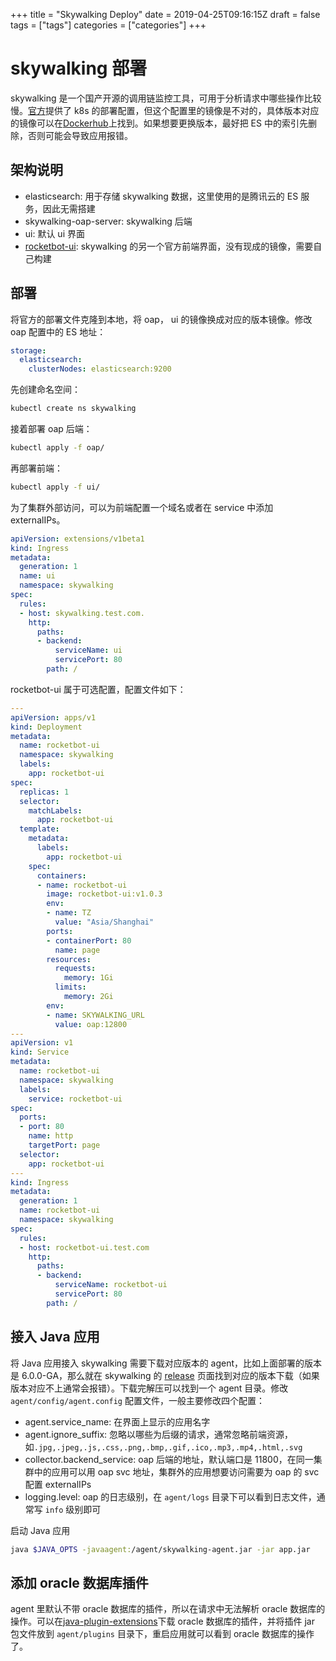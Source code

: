 +++
title = "Skywalking Deploy"
date = 2019-04-25T09:16:15Z
draft = false
tags = ["tags"]
categories = ["categories"]
+++

# skywalking 部署

skywalking 是一个国产开源的调用链监控工具，可用于分析请求中哪些操作比较慢。[官方](https://github.com/apache/skywalking-kubernetes)提供了 k8s 的部署配置，但这个配置里的镜像是不对的，具体版本对应的镜像可以在[Dockerhub](https://hub.docker.com/r/apache/skywalking-oap-server)上找到。如果想要更换版本，最好把 ES 中的索引先删除，否则可能会导致应用报错。

## 架构说明

* elasticsearch: 用于存储 skywalking 数据，这里使用的是腾讯云的 ES 服务，因此无需搭建
* skywalking-oap-server: skywalking 后端
* ui: 默认 ui 界面
* [rocketbot-ui](https://github.com/apache/skywalking-rocketbot-ui): skywalking 的另一个官方前端界面，没有现成的镜像，需要自己构建

## 部署 

将官方的部署文件克隆到本地，将 oap， ui 的镜像换成对应的版本镜像。修改 oap 配置中的 ES 地址：

```yaml
storage:
  elasticsearch:
    clusterNodes: elasticsearch:9200
```

先创建命名空间：

```bash
kubectl create ns skywalking
```

接着部署 oap 后端：

```bash
kubectl apply -f oap/
```

再部署前端：

```bash
kubectl apply -f ui/
```

为了集群外部访问，可以为前端配置一个域名或者在 service 中添加 externalIPs。

```yaml
apiVersion: extensions/v1beta1
kind: Ingress
metadata:
  generation: 1
  name: ui
  namespace: skywalking
spec:
  rules:
  - host: skywalking.test.com.
    http:
      paths:
      - backend:
          serviceName: ui
          servicePort: 80
        path: /
```

rocketbot-ui 属于可选配置，配置文件如下：

```yaml
---
apiVersion: apps/v1
kind: Deployment
metadata:
  name: rocketbot-ui
  namespace: skywalking
  labels:
    app: rocketbot-ui
spec:
  replicas: 1
  selector:
    matchLabels:
      app: rocketbot-ui
  template:
    metadata:
      labels:
        app: rocketbot-ui
    spec:
      containers:
      - name: rocketbot-ui
        image: rocketbot-ui:v1.0.3
        env:
        - name: TZ
          value: "Asia/Shanghai"
        ports:
        - containerPort: 80
          name: page
        resources:
          requests:
            memory: 1Gi
          limits:
            memory: 2Gi
        env:
        - name: SKYWALKING_URL
          value: oap:12800
---
apiVersion: v1
kind: Service
metadata:
  name: rocketbot-ui
  namespace: skywalking
  labels:
    service: rocketbot-ui
spec:
  ports:
  - port: 80
    name: http
    targetPort: page
  selector:
    app: rocketbot-ui
---
kind: Ingress
metadata:
  generation: 1
  name: rocketbot-ui
  namespace: skywalking
spec:
  rules:
  - host: rocketbot-ui.test.com
    http:
      paths:
      - backend:
          serviceName: rocketbot-ui
          servicePort: 80
        path: /
```

## 接入 Java 应用

将 Java 应用接入 skywalking 需要下载对应版本的 agent，比如上面部署的版本是 6.0.0-GA，那么就在 skywalking 的 [release](https://github.com/apache/skywalking/releases) 页面找到对应的版本下载（如果版本对应不上通常会报错）。下载完解压可以找到一个 agent 目录。修改 `agent/config/agent.config` 配置文件，一般主要修改四个配置：

* agent.service_name: 在界面上显示的应用名字
* agent.ignore_suffix: 忽略以哪些为后缀的请求，通常忽略前端资源，如`.jpg,.jpeg,.js,.css,.png,.bmp,.gif,.ico,.mp3,.mp4,.html,.svg`
* collector.backend_service: oap 后端的地址，默认端口是 11800，在同一集群中的应用可以用 oap svc 地址，集群外的应用想要访问需要为 oap 的 svc 配置 externalIPs
* logging.level: oap 的日志级别，在 `agent/logs` 目录下可以看到日志文件，通常写 `info` 级别即可

启动 Java 应用

```bash
java $JAVA_OPTS -javaagent:/agent/skywalking-agent.jar -jar app.jar
```

## 添加 oracle 数据库插件

agent 里默认不带 oracle 数据库的插件，所以在请求中无法解析 oracle 数据库的操作。可以在[java-plugin-extensions](https://github.com/OpenSkywalking/java-plugin-extensions)下载 oracle 数据库的插件，并将插件 jar 包文件放到 `agent/plugins` 目录下，重启应用就可以看到 oracle 数据库的操作了。

